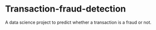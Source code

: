 # Transaction-fraud-detection
A data science project to predict whether a transaction is a fraud or not.
